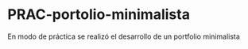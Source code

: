 # PRAC-portolio-minimalista
En modo de práctica se realizó el desarrollo de un portfolio minimalista
